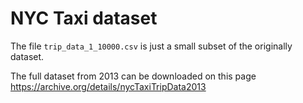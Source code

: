 # NYC Taxi dataset

The file `trip_data_1_10000.csv` is just a small subset of the 
originally dataset.

The full dataset from 2013 can be downloaded on this page <https://archive.org/details/nycTaxiTripData2013>